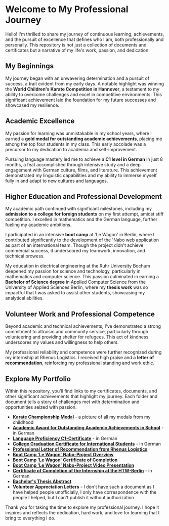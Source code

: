 # Welcome to My Professional Journey
Hello! I'm thrilled to share my journey of continuous learning, achievements, and the pursuit of excellence that defines who I am, both professionally and personally. This repository is not just a collection of documents and certificates but a narrative of my life's work, passion, and dedication.

## My Beginnings

My journey began with an unwavering determination and a pursuit of success, a trait evident from my early days. A notable highlight was winning the **World Children's Karate Competition in Hannover**, a testament to my ability to overcome challenges and excel in competitive environments. This significant achievement laid the foundation for my future successes and showcased my resilience.

## Academic Excellence

My passion for learning was unmistakable in my school years, where I earned a **gold medal for outstanding academic achievements**, placing me among the top four students in my class. This early accolade was a precursor to my dedication to academia and self-improvement.

Pursuing language mastery led me to achieve a **C1 level in German** in just 8 months, a feat accomplished through intensive study and a deep engagement with German culture, films, and literature. This achievement demonstrated my linguistic capabilities and my ability to immerse myself fully in and adapt to new cultures and languages.

## Higher Education and Professional Development

My academic path continued with significant milestones, including my **admission to a college for foreign students** on my first attempt, amidst stiff competition. I excelled in mathematics and the German language, further fueling my academic ambitions.

I participated in an intensive **boot camp** at 'Le Wagon' in Berlin, where I contributed significantly to the development of the 'Nabo web application as part of an international team. Though the project didn't achieve commercial success, it underscored my teamwork, innovation, and technical prowess.

My education in electrical engineering at the Ruhr University Bochum deepened my passion for science and technology, particularly in mathematics and computer science. This passion culminated in earning a **Bachelor of Science degree** in Applied Computer Science from the University of Applied Sciences Berlin, where my **thesis work** was so impactful that I was asked to assist other students, showcasing my analytical abilities.

## Volunteer Work and Professional Competence

Beyond academic and technical achievements, I've demonstrated a strong commitment to altruism and community service, particularly through volunteering and providing shelter for refugees. This act of kindness underscores my values and willingness to help others.

My professional reliability and competence were further recognized during my internship at Rhenus Logistics. I received high praise and a **letter of recommendation**, reinforcing my professional standing and work ethic.

## Explore My Portfolio

Within this repository, you'll find links to my certificates, documents, and other significant achievements that highlight my journey. Each folder and document tells a story of challenges met with determination and opportunities seized with passion.

- [**Karate Championship Medal**](https://github.com/shliamin/My-Professional-Portfolio/blob/master/My%20karate%20medals.JPG) - a picture of all my medals from my childhood
- [**Academic Award for Outstanding Academic Achievements in School**](https://github.com/shliamin/My-Professional-Portfolio/blob/master/Zeugnis%20-%20volle%20Mittelschulbildung.pdf) - in German
- [**Language Proficiency C1-Certificate**](https://github.com/shliamin/My-Professional-Portfolio/blob/master/Zertifikat%20C1.pdf) - in German
- [**College Graduation Certificate for International Students**](https://github.com/shliamin/My-Professional-Portfolio/blob/master/Feststellungsprüfung.pdf) - in German
- [**Professional Letter of Recommendation from Rhenus Logistics**](https://github.com/shliamin/My-Professional-Portfolio/blob/master/Internship%20Reference%20Rhenus%20Logistics.pdf)
- [**Boot Camp 'Le Wagon' Nabo-Project Overview**](https://github.com/kjartur/nabo)
- [**Boot Camp 'Le Wagon' Certificate of Completion**](https://github.com/shliamin/My-Professional-Portfolio/blob/master/Le%20Wagon%20Certificate.pdf)
- [**Boot Camp 'Le Wagon' Nabo-Project Video Presentation**](https://vimeo.com/manage/videos/350106893)
- [**Certificate of Сompletion of the Internship at the HTW-Berlin**](https://github.com/shliamin/My-Professional-Portfolio/blob/master/Praktikumszeugnis%20HTW%20Berlin.pdf) - in German
- [**Bachelor's Thesis Abstract**](https://github.com/shliamin/NGS-pipeline)
- **Volunteer Appreciation Letters** - I don't have such a document as I have helped people unofficially, I only have correspondence with the people I helped, but I can't publish it without authorization


Thank you for taking the time to explore my professional journey. I hope it inspires and reflects the dedication, hard work, and love for learning that I bring to everything I do.

